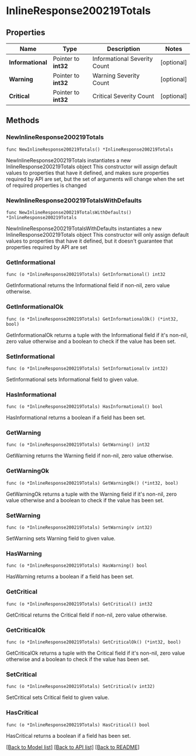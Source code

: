 # InlineResponse200219Totals

## Properties

Name | Type | Description | Notes
------------ | ------------- | ------------- | -------------
**Informational** | Pointer to **int32** | Informational Severity Count | [optional] 
**Warning** | Pointer to **int32** | Warning Severity Count | [optional] 
**Critical** | Pointer to **int32** | Critical Severity Count | [optional] 

## Methods

### NewInlineResponse200219Totals

`func NewInlineResponse200219Totals() *InlineResponse200219Totals`

NewInlineResponse200219Totals instantiates a new InlineResponse200219Totals object
This constructor will assign default values to properties that have it defined,
and makes sure properties required by API are set, but the set of arguments
will change when the set of required properties is changed

### NewInlineResponse200219TotalsWithDefaults

`func NewInlineResponse200219TotalsWithDefaults() *InlineResponse200219Totals`

NewInlineResponse200219TotalsWithDefaults instantiates a new InlineResponse200219Totals object
This constructor will only assign default values to properties that have it defined,
but it doesn't guarantee that properties required by API are set

### GetInformational

`func (o *InlineResponse200219Totals) GetInformational() int32`

GetInformational returns the Informational field if non-nil, zero value otherwise.

### GetInformationalOk

`func (o *InlineResponse200219Totals) GetInformationalOk() (*int32, bool)`

GetInformationalOk returns a tuple with the Informational field if it's non-nil, zero value otherwise
and a boolean to check if the value has been set.

### SetInformational

`func (o *InlineResponse200219Totals) SetInformational(v int32)`

SetInformational sets Informational field to given value.

### HasInformational

`func (o *InlineResponse200219Totals) HasInformational() bool`

HasInformational returns a boolean if a field has been set.

### GetWarning

`func (o *InlineResponse200219Totals) GetWarning() int32`

GetWarning returns the Warning field if non-nil, zero value otherwise.

### GetWarningOk

`func (o *InlineResponse200219Totals) GetWarningOk() (*int32, bool)`

GetWarningOk returns a tuple with the Warning field if it's non-nil, zero value otherwise
and a boolean to check if the value has been set.

### SetWarning

`func (o *InlineResponse200219Totals) SetWarning(v int32)`

SetWarning sets Warning field to given value.

### HasWarning

`func (o *InlineResponse200219Totals) HasWarning() bool`

HasWarning returns a boolean if a field has been set.

### GetCritical

`func (o *InlineResponse200219Totals) GetCritical() int32`

GetCritical returns the Critical field if non-nil, zero value otherwise.

### GetCriticalOk

`func (o *InlineResponse200219Totals) GetCriticalOk() (*int32, bool)`

GetCriticalOk returns a tuple with the Critical field if it's non-nil, zero value otherwise
and a boolean to check if the value has been set.

### SetCritical

`func (o *InlineResponse200219Totals) SetCritical(v int32)`

SetCritical sets Critical field to given value.

### HasCritical

`func (o *InlineResponse200219Totals) HasCritical() bool`

HasCritical returns a boolean if a field has been set.


[[Back to Model list]](../README.md#documentation-for-models) [[Back to API list]](../README.md#documentation-for-api-endpoints) [[Back to README]](../README.md)


